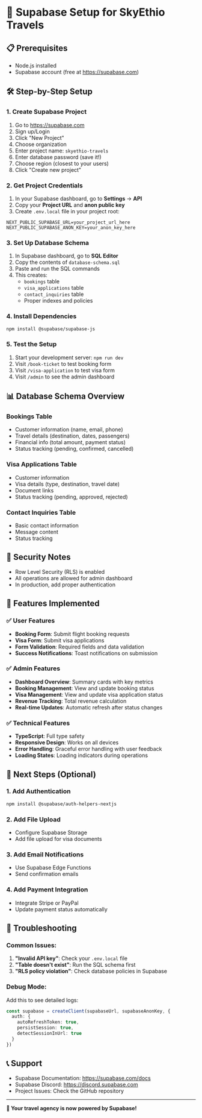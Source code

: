 # 🚀 Supabase Setup for SkyEthio Travels

## 📋 Prerequisites
- Node.js installed
- Supabase account (free at https://supabase.com)

## 🛠️ Step-by-Step Setup

### 1. Create Supabase Project
1. Go to https://supabase.com
2. Sign up/Login
3. Click "New Project"
4. Choose organization
5. Enter project name: `skyethio-travels`
6. Enter database password (save it!)
7. Choose region (closest to your users)
8. Click "Create new project"

### 2. Get Project Credentials
1. In your Supabase dashboard, go to **Settings** → **API**
2. Copy your **Project URL** and **anon public key**
3. Create `.env.local` file in your project root:

```env
NEXT_PUBLIC_SUPABASE_URL=your_project_url_here
NEXT_PUBLIC_SUPABASE_ANON_KEY=your_anon_key_here
```

### 3. Set Up Database Schema
1. In Supabase dashboard, go to **SQL Editor**
2. Copy the contents of `database-schema.sql`
3. Paste and run the SQL commands
4. This creates:
   - `bookings` table
   - `visa_applications` table
   - `contact_inquiries` table
   - Proper indexes and policies

### 4. Install Dependencies
```bash
npm install @supabase/supabase-js
```

### 5. Test the Setup
1. Start your development server: `npm run dev`
2. Visit `/book-ticket` to test booking form
3. Visit `/visa-application` to test visa form
4. Visit `/admin` to see the admin dashboard

## 📊 Database Schema Overview

### Bookings Table
- Customer information (name, email, phone)
- Travel details (destination, dates, passengers)
- Financial info (total amount, payment status)
- Status tracking (pending, confirmed, cancelled)

### Visa Applications Table
- Customer information
- Visa details (type, destination, travel date)
- Document links
- Status tracking (pending, approved, rejected)

### Contact Inquiries Table
- Basic contact information
- Message content
- Status tracking

## 🔐 Security Notes
- Row Level Security (RLS) is enabled
- All operations are allowed for admin dashboard
- In production, add proper authentication

## 🚀 Features Implemented

### ✅ User Features
- **Booking Form**: Submit flight booking requests
- **Visa Form**: Submit visa applications
- **Form Validation**: Required fields and data validation
- **Success Notifications**: Toast notifications on submission

### ✅ Admin Features
- **Dashboard Overview**: Summary cards with key metrics
- **Booking Management**: View and update booking status
- **Visa Management**: View and update visa application status
- **Revenue Tracking**: Total revenue calculation
- **Real-time Updates**: Automatic refresh after status changes

### ✅ Technical Features
- **TypeScript**: Full type safety
- **Responsive Design**: Works on all devices
- **Error Handling**: Graceful error handling with user feedback
- **Loading States**: Loading indicators during operations

## 🎯 Next Steps (Optional)

### 1. Add Authentication
```bash
npm install @supabase/auth-helpers-nextjs
```

### 2. Add File Upload
- Configure Supabase Storage
- Add file upload for visa documents

### 3. Add Email Notifications
- Use Supabase Edge Functions
- Send confirmation emails

### 4. Add Payment Integration
- Integrate Stripe or PayPal
- Update payment status automatically

## 🐛 Troubleshooting

### Common Issues:
1. **"Invalid API key"**: Check your `.env.local` file
2. **"Table doesn't exist"**: Run the SQL schema first
3. **"RLS policy violation"**: Check database policies in Supabase

### Debug Mode:
Add this to see detailed logs:
```typescript
const supabase = createClient(supabaseUrl, supabaseAnonKey, {
  auth: {
    autoRefreshToken: true,
    persistSession: true,
    detectSessionInUrl: true
  }
})
```

## 📞 Support
- Supabase Documentation: https://supabase.com/docs
- Supabase Discord: https://discord.supabase.com
- Project Issues: Check the GitHub repository

---

**🎉 Your travel agency is now powered by Supabase!**
